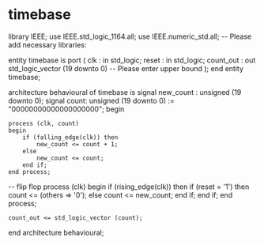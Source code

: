 # timebase
 library IEEE;
use IEEE.std_logic_1164.all;
use IEEE.numeric_std.all;
-- Please add necessary libraries:


entity timebase is
	port (	clk		: in	std_logic;
		reset		: in	std_logic;
		count_out	: out	std_logic_vector (19 downto 0)  -- Please enter upper bound
	);
end entity timebase;



architecture behavioural of timebase is
	signal new_count		: unsigned (19 downto 0);
	signal count: unsigned (19 downto 0) := "00000000000000000000";
begin


	process (clk, count)
	begin
		if (falling_edge(clk)) then
			new_count <= count + 1;
		else
			new_count <= count;
		end if;
	end process;

-- flip flop
	process (clk)
	begin
		if (rising_edge(clk)) then
			if (reset = '1') then
				count <= (others => '0');
			else
				count <= new_count;
			end if;
		end if;
	end process;

	

	count_out <= std_logic_vector (count);
end architecture behavioural;
			
